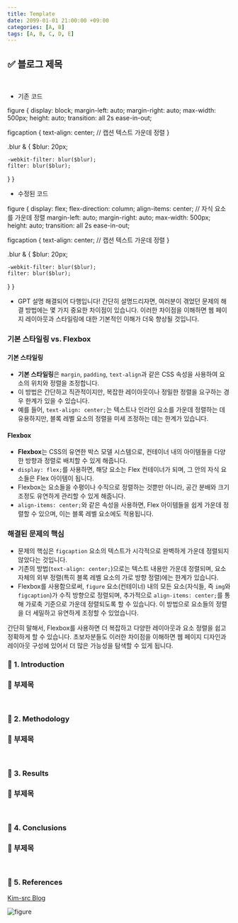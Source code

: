 ```yaml
---
title: Template
date: 2099-01-01 21:00:00 +09:00
categories: [A, B]
tags: [A, B, C, D, E]
---
```


<!-- 2099-01-01 글 작성 시작; 2099-01-01 페이지 호출 필요 -->
## ✅ 블로그 제목

<br>

* 기존 코드

figure {
  display: block;
  margin-left: auto;
  margin-right: auto;
  max-width: 500px;
  height: auto;
  transition: all 2s ease-in-out;

  figcaption {
    text-align: center; // 캡션 텍스트 가운데 정렬
  }

  .blur & {
    $blur: 20px;

    -webkit-filter: blur($blur);
    filter: blur($blur);
  }
}



* 수정된 코드

figure {
  display: flex;
  flex-direction: column;
  align-items: center; // 자식 요소를 가운데 정렬
  margin-left: auto;
  margin-right: auto;
  max-width: 500px;
  height: auto;
  transition: all 2s ease-in-out;

  figcaption {
    text-align: center; // 캡션 텍스트 가운데 정렬
  }

  .blur & {
    $blur: 20px;

    -webkit-filter: blur($blur);
    filter: blur($blur);
  }
}



* GPT 설명
해결되어 다행입니다! 간단히 설명드리자면, 여러분이 겪었던 문제의 해결 방법에는 몇 가지 중요한 차이점이 있습니다. 이러한 차이점을 이해하면 웹 페이지 레이아웃과 스타일링에 대한 기본적인 이해가 더욱 향상될 것입니다.

### 기본 스타일링 vs. Flexbox

#### 기본 스타일링
- **기본 스타일링**은 `margin`, `padding`, `text-align`과 같은 CSS 속성을 사용하여 요소의 위치와 정렬을 조정합니다.
- 이 방법은 간단하고 직관적이지만, 복잡한 레이아웃이나 정밀한 정렬을 요구하는 경우 한계가 있을 수 있습니다.
- 예를 들어, `text-align: center;`는 텍스트나 인라인 요소를 가운데 정렬하는 데 유용하지만, 블록 레벨 요소의 정렬을 미세 조정하는 데는 한계가 있습니다.

#### Flexbox
- **Flexbox**는 CSS의 유연한 박스 모델 시스템으로, 컨테이너 내의 아이템들을 다양한 방향과 정렬로 배치할 수 있게 해줍니다.
- `display: flex;`를 사용하면, 해당 요소는 Flex 컨테이너가 되며, 그 안의 자식 요소들은 Flex 아이템이 됩니다.
- Flexbox는 요소들을 수평이나 수직으로 정렬하는 것뿐만 아니라, 공간 분배와 크기 조정도 유연하게 관리할 수 있게 해줍니다.
- `align-items: center;`와 같은 속성을 사용하면, Flex 아이템들을 쉽게 가운데 정렬할 수 있으며, 이는 블록 레벨 요소에도 적용됩니다.

### 해결된 문제의 핵심
- 문제의 핵심은 `figcaption` 요소의 텍스트가 시각적으로 완벽하게 가운데 정렬되지 않았다는 것입니다.
- 기존의 방법(`text-align: center;`)으로는 텍스트 내용만 가운데 정렬되며, 요소 자체의 외부 정렬(특히 블록 레벨 요소의 가로 방향 정렬)에는 한계가 있습니다.
- Flexbox를 사용함으로써, `figure` 요소(컨테이너) 내의 모든 요소(자식들, 즉 `img`와 `figcaption`)가 수직 방향으로 정렬되며, 추가적으로 `align-items: center;`를 통해 가로축 기준으로 가운데 정렬되도록 할 수 있습니다. 이 방법으로 요소들의 정렬을 더 세밀하고 유연하게 조정할 수 있었습니다.

간단히 말해서, Flexbox를 사용하면 더 복잡하고 다양한 레이아웃과 요소 정렬을 쉽고 정확하게 할 수 있습니다. 초보자분들도 이러한 차이점을 이해하면 웹 페이지 디자인과 레이아웃 구성에 있어서 더 많은 가능성을 탐색할 수 있게 됩니다.

### 🔔 1. Introduction
### 📌 부제목

<br>

### 🔔 2. Methodology
### 📌 부제목

<br>

### 🔔 3. Results
### 📌 부제목

<br>

### 🔔 4. Conclusions
### 📌 부제목

<br>

### 🎁 5. References

<a href="https://kim-src.github.io/">Kim-src Blog</a>

<img src="https://github.com/Kim-src/Images/assets/150884526/9ba1ebbb-a79c-4e4c-a5f6-2149bb301cd8" class="img" alt="figure">

<br>
<br>
<br>
